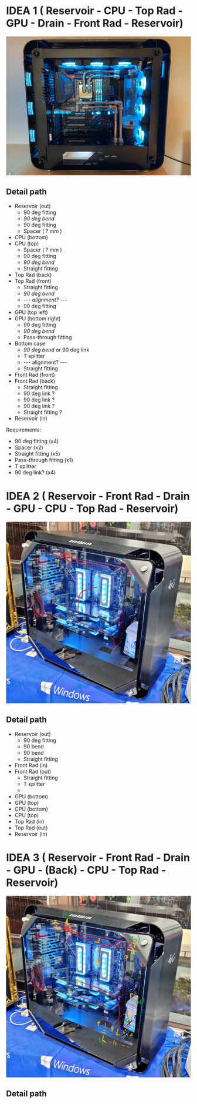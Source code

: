 **IDEA 1** ( Reservoir - CPU - Top Rad - GPU - Drain - Front Rad - Reservoir)
=============================================================================

![Loop 1 Preview](assets/loop1.jpg)

Detail path
-------

- Reservoir (out)
    - 90 deg fitting
    - *90 deg bend*
    - 90 deg fitting
    - Spacer ( ? mm )
- CPU (bottom)
- CPU (top)
    - Spacer ( ? mm )
    - 90 deg fitting
    - *90 deg bend*
    - Straight fitting
- Top Rad (back)
- Top Rad (front)
    - Straight fitting
    - *90 deg bend*
    - --- *alignment?* --- 
    - 90 deg fitting
- GPU (top left)
- GPU (bottom right)
    - 90 deg fitting
    - *90 deg bend*
    - Pass-through fitting
- Bottom case
    - *90 deg bend* or 90 deg link
    - T splitter
    - --- alignment? ---
    - Straight fitting
- Front Rad (front)
- Front Rad (back)
    - Straight fitting
    - 90 deg link ?
    - 90 deg link ?
    - 90 deg link ?
    - Straight fitting ?
- Reservoir (in)


Requirements:

- 90 deg fitting (x4)
- Spacer (x2)
- Straight fitting (x5)
- Pass-through fitting (x1)
- T splitter
- 90 deg link? (x4)

**IDEA 2** ( Reservoir - Front Rad - Drain - GPU - CPU - Top Rad - Reservoir)
=============================================================================

![Loop 2 Preview](assets/loop2.jpg)

Detail path
-------

- Reservoir (out)
    - 90 deg fitting
    - 90 bend
    - 90 bend
    - Straight fitting
- Front Rad (in)
- Front Rad (out)
    - Straight fitting
    - T splitter
    - 
- GPU (bottom)
- GPU (top)
- CPU (bottom)
- CPU (top)
- Top Rad (in)
- Top Rad (out)
- Reservoir (in)

**IDEA 3** ( Reservoir - Front Rad - Drain - GPU - (Back) - CPU - Top Rad - Reservoir)
=============================================================================

![Loop 3 Preview](assets/loop3.jpg)

Detail path
-------

